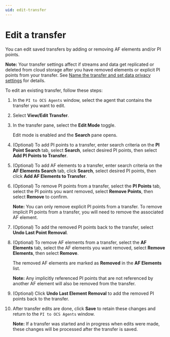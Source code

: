 ```yaml
---
uid: edit-transfer
---
```


# Edit a transfer

You can edit saved transfers by adding or removing AF elements and/or PI points.

**Note:** Your transfer settings affect if streams and data get replicated or deleted from cloud storage after you have removed elements or explicit PI points from your transfer. See [Name the transfer and set data privacy settings](xref:transfer-data) for details.

<!-- VTT: Add note about how the Opt-in setting (Transfer Settings window) affects streams/assets being deleted from cloud storage or replicated, depnding on the client's preference/option selection.-->

To edit an existing transfer, follow these steps:

1. In the `PI to OCS Agents` window, select the agent that contains the transfer you want to edit.

1. Select **View/Edit Transfer**.

1. In the transfer pane, select the **Edit Mode** toggle.

   Edit mode is enabled and the **Search** pane opens. 

1. (Optional) To add PI points to a transfer, enter search criteria on the **PI Point Search** tab, select **Search**, select desired PI points, then select **Add PI Points to Transfer**. 

1. (Optional) To add AF elements to a transfer, enter search criteria on the **AF Elements Search** tab, click **Search**, select desired PI points, then click **Add AF Elements to Transfer**.

1. (Optional) To remove PI points from a transfer, select the **PI Points** tab, select the PI points you want removed, select **Remove Points**, then select **Remove** to confirm.
 
   **Note:** You can only remove explicit PI points from a transfer. To remove implicit PI points from a transfer, you will need to remove the associated AF element. 

1. (Optional)  To add the removed PI points back to the transfer, select **Undo Last Point Removal**.

1. (Optional) To remove AF elements from a transfer, select the **AF Elements** tab, select the AF elements you want removed, select **Remove Elements**, then select **Remove**.

   The removed AF elements are marked as **Removed** in the **AF Elements** list. 

   **Note:** Any implicitly referenced PI points that are not referenced by another AF element will also be removed from the transfer.

1. (Optional) Click **Undo Last Element Removal** to add the removed PI points back to the transfer.

1. After transfer edits are done, click **Save** to retain these changes and return to the `PI to OCS Agents` window.

   **Note:** If a transfer was started and in progress when edits were made, these changes will be processed after the transfer is saved.
